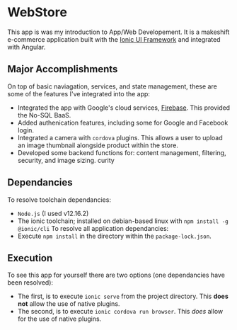 # WebStore
This app is was my introduction to App/Web Developement. It is a makeshift e-commerce application built with the [Ionic UI Framework](https://ionicframework.com) and integrated with Angular. 

## Major Accomplishments
On top of basic naviagation, services, and state management, these are some of the features I've integrated into the app:
 * Integrated the app with Google's cloud services, [Firebase](https://firebase.google.com). This provided the No-SQL BaaS.
 * Added authenication features, including some for Google and Facebook login.
 * Integrated a camera with `cordova` plugins. This allows a user to upload an image thumbnail alongside product within the store.
 * Developed some backend functions for: content management, filtering, security, and image sizing.
curity
## Dependancies
To resolve toolchain dependancies:
 * `Node.js` (I used v12.16.2)
 * The ionic toolchain; installed on debian-based linux with `npm install -g @ionic/cli`
To resolve all application dependancies:
 * Execute `npm install` in the directory within the `package-lock.json`.
 
 ## Execution
 To see this app for yourself there are two options (one dependancies have been resolved):
  * The first, is to execute `ionic serve` from the project directory. This __does not__ allow the use of native plugins.
  * The second, is to execute `ionic cordova run browser`. This _does_ allow for the use of native plugins. 
 
